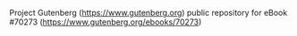 Project Gutenberg (https://www.gutenberg.org) public repository for
eBook #70273 (https://www.gutenberg.org/ebooks/70273)
